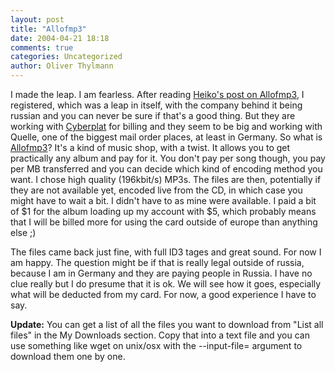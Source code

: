 ```yaml
---
layout: post
title: "Allofmp3"
date: 2004-04-21 18:18
comments: true
categories: Uncategorized
author: Oliver Thylmann
---
```



I made the leap. I am fearless. After reading [Heiko's post on Allofmp3](http://www.hebig.com/archives/002009.shtml), I registered, which was a leap in itself, with the company behind it being russian and you can never be sure if that's a good thing. But they are working with [Cyberplat](http://www.cyberplat.com/) for billing and they seem to be big and working with Quelle, one of the biggest mail order places, at least in Germany. So what is [Allofmp3](http://www.allofmp3.com/)? It's a kind of music shop, with a twist. It allows you to get practically any album and pay for it. You don't pay per song though, you pay per MB transferred and you can decide which kind of encoding method you want. I chose high quality (196kbit/s) MP3s. The files are then, potentially if they are not available yet, encoded live from the CD, in which case you might have to wait a bit. I didn't have to as mine were available. I paid a bit of $1 for the album loading up my account with $5, which probably means that I will be billed more for using the card outside of europe than anything else ;)

The files came back just fine, with full ID3 tages and great sound. For now I am happy. The question might be if that is really legal outside of russia, because I am in Germany and they are paying people in Russia. I have no clue really but I do presume that it is ok. We will see how it goes, especially what will be deducted from my card. For now, a good experience I have to say.

**Update:** You can get a list of all the files you want to download from &quot;List all files&quot; in the My Downloads section. Copy that into a text file and you can use something like wget on unix/osx with the --input-file= argument to download them one by one.


